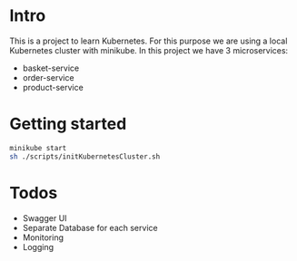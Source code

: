 # Intro
This is a project to learn Kubernetes. For this purpose we are using a local Kubernetes cluster with minikube.
In this project we have 3 microservices:
- basket-service
- order-service
- product-service

# Getting started
```sh
minikube start
sh ./scripts/initKubernetesCluster.sh
```

# Todos
- Swagger UI
- Separate Database for each service
- Monitoring
- Logging